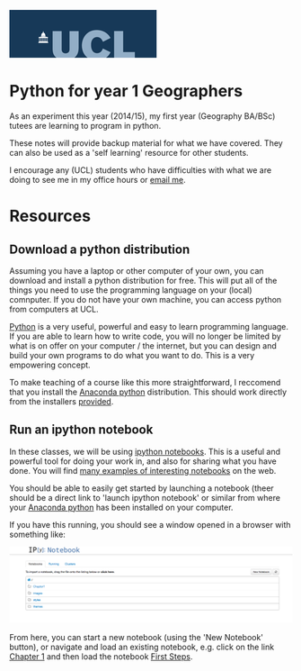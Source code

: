 ![alt text](images/ucl_logo.png "UCL")


Python for year 1 Geographers
=============================

As an experiment this year (2014/15), my first year (Geography BA/BSc) tutees are learning to program in python.

These notes will provide backup material for what we have covered. They can also be used as a 'self learning' resource for other students. 

I encourage any (UCL) students who have difficulties with what we are doing to see me in my office hours or [email me](http:www2.geog.ucl.ac.uk/~plewis).

Resources
=========

Download a python distribution
------------------------------

Assuming you have a laptop or other computer of your own, you can download and install a python distribution for free. This will put all of the things you need to use the programming language on your (local) comnputer. If you do not have your own machine, you can access python from computers at UCL.

[Python](https://www.python.org/) is a very useful, powerful and easy to learn  programming language. If you are able to learn how to write code, you will no longer be limited by what is on offer on your computer / the internet, but you can design and build your own programs to do what you want to do. This is a very empowering concept.

To make teaching of a course like this more straightforward, I reccomend that you install the [Anaconda python](http://continuum.io/downloads "downloads") distribution. This should work directly from the installers [provided](http://continuum.io/downloads "downloads").

Run an ipython notebook
------------------------

In these classes, we will be using [ipython notebooks](http://ipython.org/notebook.html). This is a useful and powerful tool for doing your work in, and also for sharing what you have done. You will find [many examples of interesting notebooks](https://github.com/ipython/ipython/wiki/A-gallery-of-interesting-IPython-Notebooks "interesting notebooks") on the web.

You should be able to easily get started by launching a notebook (theer should be a direct link to 'launch ipython notebook' or similar from where your [Anaconda python](http://continuum.io/downloads "downloads") has been installed on your computer. 

If you have this running, you should see a window opened in a browser with something like:

![localhost](images/localhost.png)

From here, you can start a new notebook (using the 'New Notebook' button), or navigate and load an existing notebook, e.g. click on the link [Chapter 1](http://localhost:8889/tree/Chapter1) and then load the notebook [First Steps](http://localhost:8889/notebooks/Chapter1/firstSteps.ipynb).


